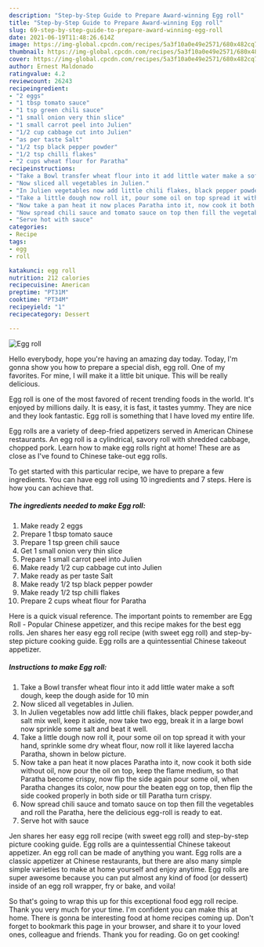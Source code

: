 ```yaml
---
description: "Step-by-Step Guide to Prepare Award-winning Egg roll"
title: "Step-by-Step Guide to Prepare Award-winning Egg roll"
slug: 69-step-by-step-guide-to-prepare-award-winning-egg-roll
date: 2021-06-19T11:48:26.614Z
image: https://img-global.cpcdn.com/recipes/5a3f10a0e49e2571/680x482cq70/egg-roll-recipe-main-photo.jpg
thumbnail: https://img-global.cpcdn.com/recipes/5a3f10a0e49e2571/680x482cq70/egg-roll-recipe-main-photo.jpg
cover: https://img-global.cpcdn.com/recipes/5a3f10a0e49e2571/680x482cq70/egg-roll-recipe-main-photo.jpg
author: Ernest Maldonado
ratingvalue: 4.2
reviewcount: 26243
recipeingredient:
- "2 eggs"
- "1 tbsp tomato sauce"
- "1 tsp green chili sauce"
- "1 small onion very thin slice"
- "1 small carrot peel into Julien"
- "1/2 cup cabbage cut into Julien"
- "as per taste Salt"
- "1/2 tsp black pepper powder"
- "1/2 tsp chilli flakes"
- "2 cups wheat flour for Paratha"
recipeinstructions:
- "Take a Bowl transfer wheat flour into it add little water make a soft dough, keep the dough aside for 10 min"
- "Now sliced all vegetables in Julien."
- "In Julien vegetables now add little chili flakes, black pepper powder,and salt mix well, keep it aside, now take two egg, break it in a large bowl now sprinkle some salt and beat it well."
- "Take a little dough now roll it, pour some oil on top spread it with your hand, sprinkle some dry wheat flour, now roll it like layered laccha Paratha, shown in below picture."
- "Now take a pan heat it now places Paratha into it, now cook it both side without oil, now pour the oil on top, keep the flame medium, so that Paratha become crispy, now flip the side again pour some oil, when Paratha changes its color, now pour the beaten egg on top, then flip the side cooked properly in both side or till Paratha turn crispy."
- "Now spread chili sauce and tomato sauce on top then fill the vegetables and roll the Paratha, here the delicious egg-roll is ready to eat."
- "Serve hot with sauce"
categories:
- Recipe
tags:
- egg
- roll

katakunci: egg roll 
nutrition: 212 calories
recipecuisine: American
preptime: "PT31M"
cooktime: "PT34M"
recipeyield: "1"
recipecategory: Dessert

---
```



![Egg roll](https://img-global.cpcdn.com/recipes/5a3f10a0e49e2571/680x482cq70/egg-roll-recipe-main-photo.jpg)

Hello everybody, hope you're having an amazing day today. Today, I'm gonna show you how to prepare a special dish, egg roll. One of my favorites. For mine, I will make it a little bit unique. This will be really delicious.

Egg roll is one of the most favored of recent trending foods in the world. It's enjoyed by millions daily. It is easy, it is fast, it tastes yummy. They are nice and they look fantastic. Egg roll is something that I have loved my entire life.

Egg rolls are a variety of deep-fried appetizers served in American Chinese restaurants. An egg roll is a cylindrical, savory roll with shredded cabbage, chopped pork. Learn how to make egg rolls right at home! These are as close as I&#39;ve found to Chinese take-out egg rolls.


To get started with this particular recipe, we have to prepare a few ingredients. You can have egg roll using 10 ingredients and 7 steps. Here is how you can achieve that.

<!--inarticleads1-->

##### The ingredients needed to make Egg roll:

1. Make ready 2 eggs
1. Prepare 1 tbsp tomato sauce
1. Prepare 1 tsp green chili sauce
1. Get 1 small onion very thin slice
1. Prepare 1 small carrot peel into Julien
1. Make ready 1/2 cup cabbage cut into Julien
1. Make ready as per taste Salt
1. Make ready 1/2 tsp black pepper powder
1. Make ready 1/2 tsp chilli flakes
1. Prepare 2 cups wheat flour for Paratha


Here is a quick visual reference. The important points to remember are Egg Roll - Popular Chinese appetizer, and this recipe makes for the best egg rolls. Jen shares her easy egg roll recipe (with sweet egg roll) and step-by-step picture cooking guide. Egg rolls are a quintessential Chinese takeout appetizer. 

<!--inarticleads2-->

##### Instructions to make Egg roll:

1. Take a Bowl transfer wheat flour into it add little water make a soft dough, keep the dough aside for 10 min
1. Now sliced all vegetables in Julien.
1. In Julien vegetables now add little chili flakes, black pepper powder,and salt mix well, keep it aside, now take two egg, break it in a large bowl now sprinkle some salt and beat it well.
1. Take a little dough now roll it, pour some oil on top spread it with your hand, sprinkle some dry wheat flour, now roll it like layered laccha Paratha, shown in below picture.
1. Now take a pan heat it now places Paratha into it, now cook it both side without oil, now pour the oil on top, keep the flame medium, so that Paratha become crispy, now flip the side again pour some oil, when Paratha changes its color, now pour the beaten egg on top, then flip the side cooked properly in both side or till Paratha turn crispy.
1. Now spread chili sauce and tomato sauce on top then fill the vegetables and roll the Paratha, here the delicious egg-roll is ready to eat.
1. Serve hot with sauce


Jen shares her easy egg roll recipe (with sweet egg roll) and step-by-step picture cooking guide. Egg rolls are a quintessential Chinese takeout appetizer. An egg roll can be made of anything you want. Egg rolls are a classic appetizer at Chinese restaurants, but there are also many simple simple varieties to make at home yourself and enjoy anytime. Egg rolls are super awesome because you can put almost any kind of food (or dessert) inside of an egg roll wrapper, fry or bake, and voila! 

So that's going to wrap this up for this exceptional food egg roll recipe. Thank you very much for your time. I'm confident you can make this at home. There is gonna be interesting food at home recipes coming up. Don't forget to bookmark this page in your browser, and share it to your loved ones, colleague and friends. Thank you for reading. Go on get cooking!
